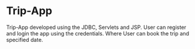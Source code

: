 # Trip-App
Trip-App developed using the JDBC, Servlets and JSP.
User can register and login the app using the credentials.
Where User can book the trip and specified date.

